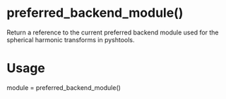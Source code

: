 # preferred_backend_module()

Return a reference to the current preferred backend module used for the
spherical harmonic transforms in pyshtools.

# Usage

module = preferred_backend_module()

